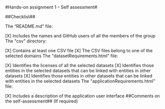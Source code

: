 #Hands-on assignment 1 – Self assessment#

##Checklist##

The “README.md” file:

[X] Includes the names and GitHub users of all the members of the group
The "csv" directory:

[X] Contains at least one CSV file
[X] The CSV files belong to one of the selected domains
The "datasetRequirements.html" file:

[X] Identifies the licenses of all the selected datasets
[X] Identifies those entities in the selected datasets that can be linked with entities in other datasets
[X] Identifies those entities in other datasets that can be linked with entities in the selected datasets
The "applicationRequirements.html” file:

[X] Includes a description of the application user interface
##Comments on the self-assessment## (If required)